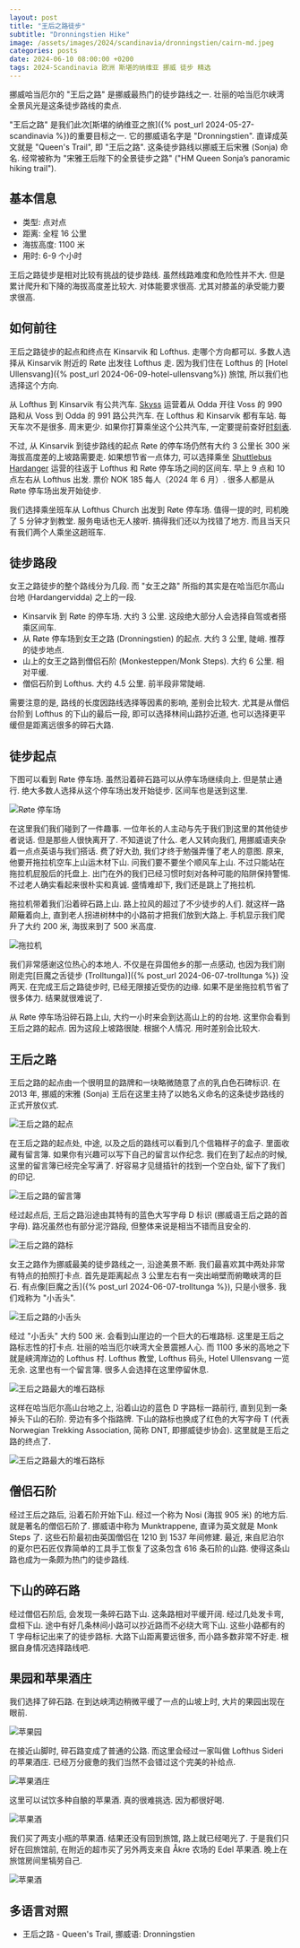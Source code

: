 ```yaml
---
layout: post
title: "王后之路徒步"
subtitle: "Dronningstien Hike"
image: /assets/images/2024/scandinavia/dronningstien/cairn-md.jpeg
categories: posts
date: 2024-06-10 08:00:00 +0200
tags: 2024-Scandinavia 欧洲 斯堪的纳维亚 挪威 徒步 精选
---
```


挪威哈当厄尔的 "王后之路" 是挪威最热门的徒步路线之一. 壮丽的哈当厄尔峡湾全景风光是这条徒步路线的卖点. 

"王后之路" 是我们此次[斯堪的纳维亚之旅]({% post_url 2024-05-27-scandinavia %})的重要目标之一. 它的挪威语名字是 "Dronningstien". 直译成英文就是 "Queen's Trail", 即 "王后之路". 这条徒步路线以挪威王后宋雅 (Sonja) 命名. 经常被称为 "宋雅王后陛下的全景徒步之路" ("HM Queen Sonja’s panoramic hiking trail"). 

## 基本信息

* 类型: 点对点
* 距离: 全程 16 公里
* 海拔高度: 1100 米
* 用时: 6-9 个小时

王后之路徒步是相对比较有挑战的徒步路线. 虽然线路难度和危险性并不大. 但是累计爬升和下降的海拔高度差比较大. 对体能要求很高. 尤其对膝盖的承受能力要求很高.

## 如何前往

王后之路徒步的起点和终点在 Kinsarvik 和 Lofthus. 走哪个方向都可以. 多数人选择从 Kinsarvik 附近的 Røte 出发往 Lofthus 走. 因为我们住在 Lofthus 的 [Hotel Ullensvang]({% post_url 2024-06-09-hotel-ullensvang%}) 旅馆, 所以我们也选择这个方向.

从 Lofthus 到 Kinsarvik 有公共汽车. [Skyss](https://www.skyss.no/en/) 运营着从 Odda 开往 Voss 的 990 路和从 Voss 到 Odda 的 991 路公共汽车. 在 Lofthus 和 Kinsarvik 都有车站. 每天车次不是很多. 周末更少. 如果你打算乘坐这个公共汽车, 一定要提前查好[时刻表](https://www.skyss.no/globalassets/reise/rutetabellar/buss/haustruter/hardanger-og-voss/990.pdf).

不过, 从 Kinsarvik 到徒步路线的起点 Røte 的停车场仍然有大约 3 公里长 300 米海拔高度差的上坡路需要走. 如果想节省一点体力, 可以选择乘坐 [Shuttlebus Hardanger](https://www.shuttlebushardanger.no/) 运营的往返于 Lofthus 和 Røte 停车场之间的区间车. 早上 9 点和 10 点左右从 Lofthus 出发. 票价 NOK 185 每人（2024 年 6 月）. 很多人都是从 Røte 停车场出发开始徒步.

我们选择乘坐班车从 Lofthus Church 出发到 Røte 停车场. 值得一提的时, 司机晚了 5 分钟才到教堂. 服务电话也无人接听. 搞得我们还以为找错了地方. 而且当天只有我们两个人乘坐这趟班车.

## 徒步路段

女王之路徒步的整个路线分为几段. 而 "女王之路" 所指的其实是在哈当厄尔高山台地 (Hardangervidda) 之上的一段.

* Kinsarvik 到 Røte 的停车场. 大约 3 公里. 这段绝大部分人会选择自驾或者搭乘区间车.
* 从 Røte 停车场到女王之路 (Dronningstien) 的起点. 大约 3 公里, 陡峭. 推荐的徒步地点.
* 山上的女王之路到僧侣石阶 (Monkesteppen/Monk Steps). 大约 6 公里. 相对平缓.
* 僧侣石阶到 Lofthus. 大约 4.5 公里. 前半段非常陡峭.

需要注意的是, 路线的长度因路线选择等因素的影响, 差别会比较大. 尤其是从僧侣台阶到 Lofthus 的下山的最后一段, 即可以选择林间山路抄近道, 也可以选择更平缓但是距离远很多的碎石大路. 

## 徒步起点

下图可以看到 Røte 停车场. 虽然沿着碎石路可以从停车场继续向上. 但是禁止通行. 绝大多数人选择从这个停车场出发开始徒步. 区间车也是送到这里.

![Røte 停车场](/assets/images/2024/scandinavia/dronningstien/røte-parking.jpeg)

在这里我们我们碰到了一件趣事. 一位年长的人主动与先于我们到这里的其他徒步者说话. 但是那些人很快离开了. 不知道说了什么. 老人又转向我们, 用挪威语夹杂着一点点英语与我们搭话. 费了好大劲, 我们才终于勉强弄懂了老人的意图. 原来, 他要开拖拉机空车上山运木材下山. 问我们要不要坐个顺风车上山. 不过只能站在拖拉机屁股后的托盘上. 出门在外的我们已经习惯时刻对各种可能的陷阱保持警惕. 不过老人确实看起来很朴实和真诚. 盛情难却下, 我们还是跳上了拖拉机. 

拖拉机带着我们沿着碎石路上山. 路上拉风的超过了不少徒步的人们. 就这样一路颠簸着向上, 直到老人拐进树林中的小路前才把我们放到大路上. 手机显示我们爬升了大约 200 米, 海拔来到了 500 米高度. 

![拖拉机](/assets/images/2024/scandinavia/dronningstien/tractor.jpeg)

我们非常感谢这位热心的本地人. 不仅是在异国他乡的那一点感动, 也因为我们刚刚走完[巨魔之舌徒步 (Trolltunga)]({% post_url 2024-06-07-trolltunga %}) 没两天. 在完成王后之路徒步时, 已经无限接近受伤的边缘. 如果不是坐拖拉机节省了很多体力. 结果就很难说了.

从 Røte 停车场沿碎石路上山, 大约一小时来会到达高山上的的台地. 这里你会看到王后之路的起点. 因为这段上坡路很陡. 根据个人情况. 用时差别会比较大.

## 王后之路

王后之路的起点由一个很明显的路牌和一块略微随意了点的乳白色石碑标识. 在 2013 年, 挪威的宋雅 (Sonja) 王后在这里主持了以她名义命名的这条徒步路线的正式开放仪式.

![王后之路的起点](/assets/images/2024/scandinavia/dronningstien/trail-start.jpeg)

在王后之路的起点处, 中途, 以及之后的路线可以看到几个信箱样子的盒子. 里面收藏有留言簿. 如果你有兴趣可以写下自己的留言以作纪念. 我们在到了起点的时候, 这里的留言簿已经完全写满了. 好容易才见缝插针的找到一个空白处, 留下了我们的印记.

![王后之路的留言簿](/assets/images/2024/scandinavia/dronningstien/guestbook.jpeg)

经过起点后, 王后之路沿途由其特有的蓝色大写字母 D 标识 (挪威语王后之路的首字母). 路况虽然也有部分泥泞路段, 但整体来说是相当不错而且安全的.

![王后之路的路标](/assets/images/2024/scandinavia/dronningstien/trail-marker.jpeg)

女王之路作为挪威最美的徒步路线之一, 沿途美景不断. 我们最喜欢其中两处非常有特点的拍照打卡点. 首先是距离起点 3 公里左右有一突出峭壁而俯瞰峡湾的巨石. 有点像[巨魔之舌]({% post_url 2024-06-07-trolltunga %}), 只是小很多. 我们戏称为 "小舌头". 

![王后之路的小舌头](/assets/images/2024/scandinavia/dronningstien/rock-formation.jpeg)

经过 "小舌头" 大约 500 米. 会看到山崖边的一个巨大的石堆路标. 这里是王后之路标志性的打卡点. 壮丽的哈当厄尔峡湾大全景震撼人心. 而 1100 多米的高地之下就是峡湾岸边的 Lofthus 村. Lofthus 教堂, Lofthus 码头, Hotel Ullensvang 一览无余. 这里也有一个留言簿. 很多人会选择在这里停留休息.

![王后之路最大的堆石路标](/assets/images/2024/scandinavia/dronningstien/cairn.jpeg)

这样在哈当厄尔高山台地之上, 沿着山边的蓝色 D 字路标一路前行, 直到见到一条掉头下山的石阶. 旁边有多个指路牌. 下山的路标也换成了红色的大写字母 T (代表 Norwegian Trekking Association, 简称 DNT, 即挪威徒步协会). 这里就是王后之路的终点了.

![王后之路最大的堆石路标](/assets/images/2024/scandinavia/dronningstien/trail-end.jpeg)

## 僧侣石阶

经过王后之路后, 沿着石阶开始下山. 经过一个称为 Nosi (海拔 905 米) 的地方后. 就是著名的僧侣石阶了. 挪威语中称为 Munktrappene, 直译为英文就是 Monk Steps 了. 这些石阶最初由英国僧侣在 1210 到 1537 年间修建. 最近, 来自尼泊尔的夏尔巴石匠仅靠简单的工具手工恢复了这条包含 616 条石阶的山路. 使得这条山路也成为一条颇为热门的徒步路线.

## 下山的碎石路

经过僧侣石阶后, 会发现一条碎石路下山. 这条路相对平缓开阔. 经过几处发卡弯, 盘桓下山. 途中有好几条林间小路可以抄近路而不必绕大弯下山. 这些小路都有的 T 字母标记出来了的徒步路标. 大路下山距离要远很多, 而小路多数非常不好走. 根据自身情况选择路线吧.

## 果园和苹果酒庄

我们选择了碎石路. 在到达峡湾边稍微平缓了一点的山坡上时, 大片的果园出现在眼前. 

![苹果园](/assets/images/2024/scandinavia/dronningstien/apples.jpeg)

在接近山脚时, 碎石路变成了普通的公路. 而这里会经过一家叫做 Lofthus Sideri 的苹果酒庄. 已经万分疲惫的我们当然不会错过这个完美的补给点. 

![苹果酒庄](/assets/images/2024/scandinavia/dronningstien/lofthus-sideri.jpeg)

这里可以试饮多种自酿的苹果酒. 真的很难挑选. 因为都很好喝.

![苹果酒](/assets/images/2024/scandinavia/dronningstien/ciders.jpeg)

我们买了两支小瓶的苹果酒. 结果还没有回到旅馆, 路上就已经喝光了. 于是我们只好在回旅馆前, 在附近的超市买了另外两支来自 Åkre 农场的 Edel 苹果酒. 晚上在旅馆房间里犒劳自己.

![苹果酒](/assets/images/2024/scandinavia/dronningstien/edel.jpeg)

## 多语言对照

* 王后之路 - Queen's Trail, 挪威语: Dronningstien